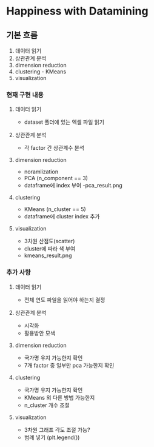 # Happiness with Datamining

## 기본 흐름

1. 데이터 읽기
2. 상관관계 분석
3. dimension reduction
4. clustering - KMeans
5. visualization

### 현재 구현 내용

1. 데이터 읽기
	- dataset 폴더에 있는 엑셀 파일 읽기

2. 상관관계 분석
	- 각 factor 간 상관계수 분석

3. dimension reduction
	- noramlization
	- PCA (n_component == 3)
	- dataframe에 index 부여
	-pca_result.png

4. clustering
	- KMeans (n_cluster == 5)
	- dataframe에 cluster index 추가

5. visualization
	- 3차원 산점도(scatter)
	- cluster에 따라 색 부여
	- kmeans_result.png

### 추가 사항

1. 데이터 읽기
	- 전체 연도 파일을 읽어야 하는지 결정

2. 상관관계 분석
	- 시각화
	- 활용방안 모색

3. dimension reduction
	- 국가명 유지 가능한지 확인
	- 7개 factor 중 일부만 pca 가능한지 확인

4. clustering
	- 국가명 유지 가능한지 확인
	- KMeans 외 다른 방법 가능한지
	- n_cluster 개수 조절

5. visualization
	- 3차원 그래프 각도 조절 가능?
	- 범례 넣기 (plt.legend())
